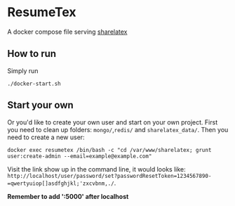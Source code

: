 # ResumeTex
A docker compose file serving [sharelatex](https://hub.docker.com/r/sharelatex/sharelatex/)

## How to run
Simply run
```
./docker-start.sh
```

## Start your own
Or you'd like to create your own user and start on your own project. First you need to clean up folders: `mongo/`,`redis/` and `sharelatex_data/`. Then you need to create a new user:
```
docker exec resumetex /bin/bash -c "cd /var/www/sharelatex; grunt user:create-admin --email=example@example.com"
```
Visit the link show up in the command line, it would looks like:
`http://localhost/user/password/set?passwordResetToken=1234567890-=qwertyuiop[]asdfghjkl;'zxcvbnm,./`. 

**Remember to add ':5000' after localhost**



